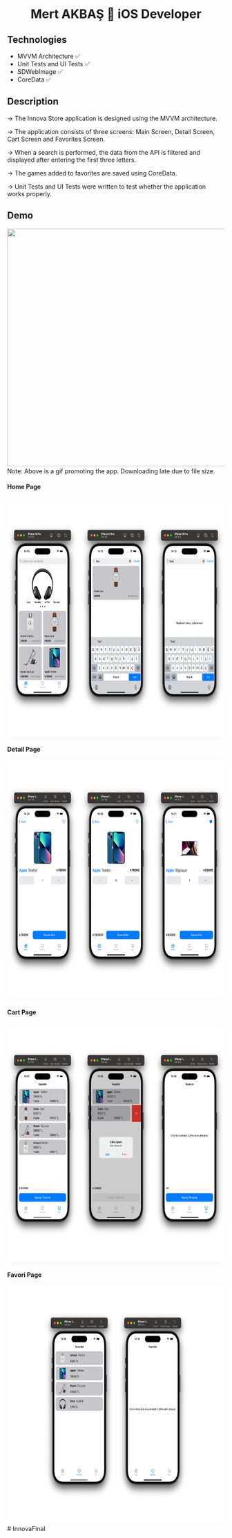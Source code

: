 <h1 align=center>Mert AKBAŞ  iOS Developer</h1> 

## Technologies
+ MVVM Architecture ✅
+ Unit Tests and UI Tests ✅
+ SDWebImage ✅
+ CoreData ✅


## Description

-> The Innova Store application is designed using the MVVM architecture. 

-> The application consists of three screens: Main Screen, Detail Screen, Cart Screen and Favorites Screen.

-> When a search is performed, the data from the API is filtered and displayed after entering the first three letters.

-> The games added to favorites are saved using CoreData.

-> Unit Tests and UI Tests were written to test whether the application works properly.


## Demo
<img src="https://github.com/akbasmert/InnovaFinal/blob/main/ReadmePhotos/Adsız%20tasarım.gif" width="800" height="550" />
Note: Above is a gif promoting the app. Downloading late due to file size.

#### Home Page 

<img src="https://github.com/akbasmert/InnovaFinal/blob/main/ReadmePhotos/home.png" width="800" height="550" />

#### Detail Page 

<img src="https://github.com/akbasmert/InnovaFinal/blob/main/ReadmePhotos/detay.png" width="800" height="550" />

#### Cart Page 

<img src="https://github.com/akbasmert/InnovaFinal/blob/main/ReadmePhotos/cart.png" width="800" height="550" />

#### Favori Page 

<img src="https://github.com/akbasmert/InnovaFinal/blob/main/ReadmePhotos/favori.png" width="800" height="550" />
# InnovaFinal
